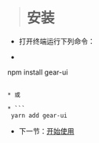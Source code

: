 &nbsp;
> # 安装

* 打开终端运行下列命令：

* ```
npm install gear-ui
```

* 或

* ```
 yarn add gear-ui
 ```

* 下一节：[开始使用](#/doc/get-started)